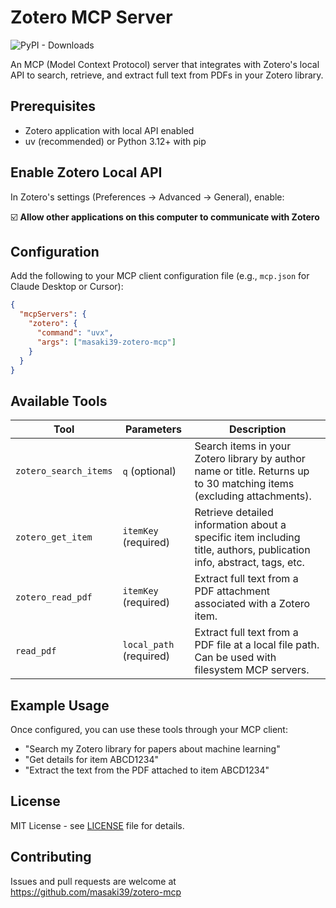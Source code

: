 # Zotero MCP Server

![PyPI - Downloads](https://img.shields.io/pypi/dm/masaki39-zotero-mcp)

An MCP (Model Context Protocol) server that integrates with Zotero's local API to search, retrieve, and extract full text from PDFs in your Zotero library.

## Prerequisites

- Zotero application with local API enabled
- uv (recommended) or Python 3.12+ with pip

## Enable Zotero Local API

In Zotero's settings (Preferences → Advanced → General), enable:

☑️ **Allow other applications on this computer to communicate with Zotero**

## Configuration

Add the following to your MCP client configuration file (e.g., `mcp.json` for Claude Desktop or Cursor):

```json
{
  "mcpServers": {
    "zotero": {
      "command": "uvx",
      "args": ["masaki39-zotero-mcp"]
    }
  }
}
```

## Available Tools

| Tool | Parameters | Description |
|------|------------|-------------|
| `zotero_search_items` | `q` (optional) | Search items in your Zotero library by author name or title. Returns up to 30 matching items (excluding attachments). |
| `zotero_get_item` | `itemKey` (required) | Retrieve detailed information about a specific item including title, authors, publication info, abstract, tags, etc. |
| `zotero_read_pdf` | `itemKey` (required) | Extract full text from a PDF attachment associated with a Zotero item. |
| `read_pdf` | `local_path` (required) | Extract full text from a PDF file at a local file path. Can be used with filesystem MCP servers. |

## Example Usage

Once configured, you can use these tools through your MCP client:

- "Search my Zotero library for papers about machine learning"
- "Get details for item ABCD1234"
- "Extract the text from the PDF attached to item ABCD1234"

## License

MIT License - see [LICENSE](LICENSE) file for details.

## Contributing

Issues and pull requests are welcome at https://github.com/masaki39/zotero-mcp


